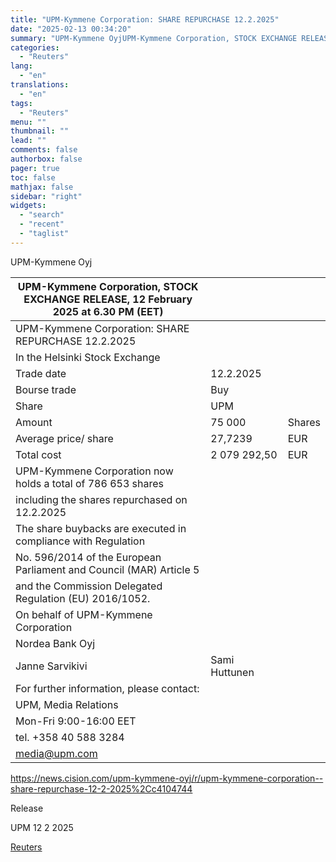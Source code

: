 ```yaml
---
title: "UPM-Kymmene Corporation: SHARE REPURCHASE 12.2.2025"
date: "2025-02-13 00:34:20"
summary: "UPM-Kymmene OyjUPM-Kymmene Corporation, STOCK EXCHANGE RELEASE, 12 February 2025 at 6.30 PM (EET)UPM-Kymmene Corporation: SHARE REPURCHASE 12.2.2025In the Helsinki Stock ExchangeTrade date 12.2.2025Bourse trade BuyShare UPMAmount 75 000SharesAverage price/ share 27,7239EURTotal cost 2 079 292,50EURUPM-Kymmene Corporation now holds a total of 786 653 sharesincluding the shares repurchased on 12.2.2025The share..."
categories:
  - "Reuters"
lang:
  - "en"
translations:
  - "en"
tags:
  - "Reuters"
menu: ""
thumbnail: ""
lead: ""
comments: false
authorbox: false
pager: true
toc: false
mathjax: false
sidebar: "right"
widgets:
  - "search"
  - "recent"
  - "taglist"
---
```


UPM-Kymmene Oyj

| UPM-Kymmene Corporation, STOCK EXCHANGE RELEASE, 12 February 2025 at 6.30 PM (EET) | | |
| --- | --- | --- |
| UPM-Kymmene Corporation: SHARE REPURCHASE 12.2.2025 | | |
| In the Helsinki Stock Exchange |  |  |
| Trade date | 12.2.2025 |  |
| Bourse trade | Buy |  |
| Share | UPM |  |
| Amount | 75 000 | Shares |
| Average price/ share | 27,7239 | EUR |
| Total cost | 2 079 292,50 | EUR |
| UPM-Kymmene Corporation now holds a total of 786 653 shares | | |
| including the shares repurchased on 12.2.2025 | |  |
| The share buybacks are executed in compliance with Regulation | | |
| No. 596/2014 of the European Parliament and Council (MAR) Article 5 | | |
| and the Commission Delegated Regulation (EU) 2016/1052. | | |
| On behalf of UPM-Kymmene Corporation | |  |
| Nordea Bank Oyj |  |  |
| Janne Sarvikivi | Sami Huttunen |  |
| For further information, please contact: | |  |
| UPM, Media Relations |  |  |
| Mon-Fri 9:00-16:00 EET |  |  |
| tel. +358 40 588 3284 |  |  |
| media@upm.com |  |  |

https://news.cision.com/upm-kymmene-oyj/r/upm-kymmene-corporation--share-repurchase-12-2-2025%2Cc4104744

Release

UPM 12 2 2025

[Reuters](https://www.tradingview.com/news/reuters.com,2025-02-12:newsml_Wkr6rgvgw:0-upm-kymmene-corporation-share-repurchase-12-2-2025/)
